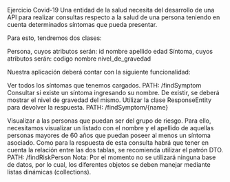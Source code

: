 Ejercicio Covid-19
Una entidad de la salud necesita del desarrollo de una API para realizar consultas respecto a la salud de una persona teniendo en cuenta determinados síntomas que pueda presentar.

Para esto, tendremos dos clases:


Persona, cuyos atributos serán:
id
nombre
apellido
edad
Síntoma, cuyos atributos serán:
codigo
nombre
nivel_de_gravedad

Nuestra aplicación deberá contar con la siguiente funcionalidad:


Ver todos los síntomas que tenemos cargados.
PATH: /findSymptom
Consultar si existe un síntoma ingresando su nombre. De existir, se deberá mostrar el nivel de gravedad del mismo. Utilizar la clase ResponseEntity para devolver la respuesta.
PATH: /findSymptom/{name}

Visualizar a las personas que puedan ser del grupo de riesgo. Para ello, necesitamos visualizar un listado con el nombre y el apellido de aquellas personas mayores de 60 años que puedan poseer al menos un síntoma asociado. Como para la respuesta de esta consulta habrá que tener en cuenta la relación entre las dos tablas, se recomienda utilizar el patrón DTO.
PATH: /findRiskPerson
Nota: Por el momento no se utilizará ninguna base de datos, por lo cual, los diferentes objetos se deben manejar mediante listas dinámicas (collections).